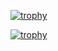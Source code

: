 [![trophy](https://github-profile-trophy.vercel.app/?username=ryo-ma)](https://github.com/Sarfraz-Ssb/github-profile-trophy)

[![trophy](https://github-profile-trophy.vercel.app/?username=ryo-ma&theme=onedark)](https://github.com/Sarfraz-Ssb/github-profile-trophy)


